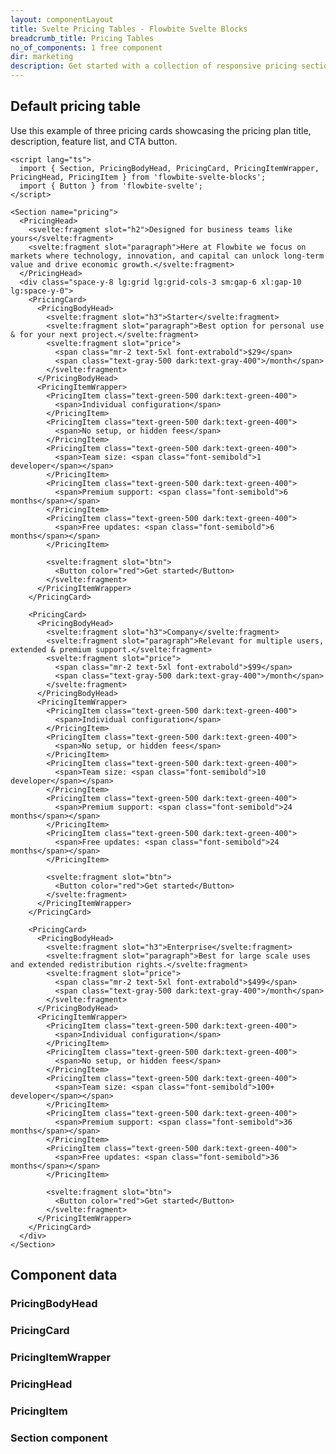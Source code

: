 ```yaml
---
layout: componentLayout
title: Svelte Pricing Tables - Flowbite Svelte Blocks
breadcrumb_title: Pricing Tables
no_of_components: 1 free component
dir: marketing
description: Get started with a collection of responsive pricing sections to show the pricing plan to your potential customers based on multiple sizes, styles, and layouts.
---
```


<script>
  import { TableProp, TableDefaultRow, CompoAttributesViewer } from '../utils'
  import componentData1 from '../component-data/PricingBodyHead.json'
  import componentData2 from '../component-data/PricingCard.json'
  import componentData3 from '../component-data/PricingItemWrapper.json'
  import componentData4 from '../component-data/PricingHead.json'
  import componentData5 from '../component-data/PricingItem.json'
  import componentData6 from '../component-data/Section.json'
</script>

## Default pricing table

Use this example of three pricing cards showcasing the pricing plan title, description, feature list, and CTA button.

```svelte example
<script lang="ts">
  import { Section, PricingBodyHead, PricingCard, PricingItemWrapper, PricingHead, PricingItem } from 'flowbite-svelte-blocks';
  import { Button } from 'flowbite-svelte';
</script>

<Section name="pricing">
  <PricingHead>
    <svelte:fragment slot="h2">Designed for business teams like yours</svelte:fragment>
    <svelte:fragment slot="paragraph">Here at Flowbite we focus on markets where technology, innovation, and capital can unlock long-term value and drive economic growth.</svelte:fragment>
  </PricingHead>
  <div class="space-y-8 lg:grid lg:grid-cols-3 sm:gap-6 xl:gap-10 lg:space-y-0">
    <PricingCard>
      <PricingBodyHead>
        <svelte:fragment slot="h3">Starter</svelte:fragment>
        <svelte:fragment slot="paragraph">Best option for personal use & for your next project.</svelte:fragment>
        <svelte:fragment slot="price">
          <span class="mr-2 text-5xl font-extrabold">$29</span>
          <span class="text-gray-500 dark:text-gray-400">/month</span>
        </svelte:fragment>
      </PricingBodyHead>
      <PricingItemWrapper>
        <PricingItem class="text-green-500 dark:text-green-400">
          <span>Individual configuration</span>
        </PricingItem>
        <PricingItem class="text-green-500 dark:text-green-400">
          <span>No setup, or hidden fees</span>
        </PricingItem>
        <PricingItem class="text-green-500 dark:text-green-400">
          <span>Team size: <span class="font-semibold">1 developer</span></span>
        </PricingItem>
        <PricingItem class="text-green-500 dark:text-green-400">
          <span>Premium support: <span class="font-semibold">6 months</span></span>
        </PricingItem>
        <PricingItem class="text-green-500 dark:text-green-400">
          <span>Free updates: <span class="font-semibold">6 months</span></span>
        </PricingItem>

        <svelte:fragment slot="btn">
          <Button color="red">Get started</Button>
        </svelte:fragment>
      </PricingItemWrapper>
    </PricingCard>

    <PricingCard>
      <PricingBodyHead>
        <svelte:fragment slot="h3">Company</svelte:fragment>
        <svelte:fragment slot="paragraph">Relevant for multiple users, extended & premium support.</svelte:fragment>
        <svelte:fragment slot="price">
          <span class="mr-2 text-5xl font-extrabold">$99</span>
          <span class="text-gray-500 dark:text-gray-400">/month</span>
        </svelte:fragment>
      </PricingBodyHead>
      <PricingItemWrapper>
        <PricingItem class="text-green-500 dark:text-green-400">
          <span>Individual configuration</span>
        </PricingItem>
        <PricingItem class="text-green-500 dark:text-green-400">
          <span>No setup, or hidden fees</span>
        </PricingItem>
        <PricingItem class="text-green-500 dark:text-green-400">
          <span>Team size: <span class="font-semibold">10 developer</span></span>
        </PricingItem>
        <PricingItem class="text-green-500 dark:text-green-400">
          <span>Premium support: <span class="font-semibold">24 months</span></span>
        </PricingItem>
        <PricingItem class="text-green-500 dark:text-green-400">
          <span>Free updates: <span class="font-semibold">24 months</span></span>
        </PricingItem>

        <svelte:fragment slot="btn">
          <Button color="red">Get started</Button>
        </svelte:fragment>
      </PricingItemWrapper>
    </PricingCard>

    <PricingCard>
      <PricingBodyHead>
        <svelte:fragment slot="h3">Enterprise</svelte:fragment>
        <svelte:fragment slot="paragraph">Best for large scale uses and extended redistribution rights.</svelte:fragment>
        <svelte:fragment slot="price">
          <span class="mr-2 text-5xl font-extrabold">$499</span>
          <span class="text-gray-500 dark:text-gray-400">/month</span>
        </svelte:fragment>
      </PricingBodyHead>
      <PricingItemWrapper>
        <PricingItem class="text-green-500 dark:text-green-400">
          <span>Individual configuration</span>
        </PricingItem>
        <PricingItem class="text-green-500 dark:text-green-400">
          <span>No setup, or hidden fees</span>
        </PricingItem>
        <PricingItem class="text-green-500 dark:text-green-400">
          <span>Team size: <span class="font-semibold">100+ developer</span></span>
        </PricingItem>
        <PricingItem class="text-green-500 dark:text-green-400">
          <span>Premium support: <span class="font-semibold">36 months</span></span>
        </PricingItem>
        <PricingItem class="text-green-500 dark:text-green-400">
          <span>Free updates: <span class="font-semibold">36 months</span></span>
        </PricingItem>

        <svelte:fragment slot="btn">
          <Button color="red">Get started</Button>
        </svelte:fragment>
      </PricingItemWrapper>
    </PricingCard>
  </div>
</Section>
```

## Component data

### PricingBodyHead

<CompoAttributesViewer componentData={componentData1}/>

### PricingCard

<CompoAttributesViewer componentData={componentData2}/>

### PricingItemWrapper

<CompoAttributesViewer componentData={componentData3}/>

### PricingHead

<CompoAttributesViewer componentData={componentData4}/>

### PricingItem

<CompoAttributesViewer componentData={componentData5}/>

### Section component

<CompoAttributesViewer componentData={componentData6}/>
